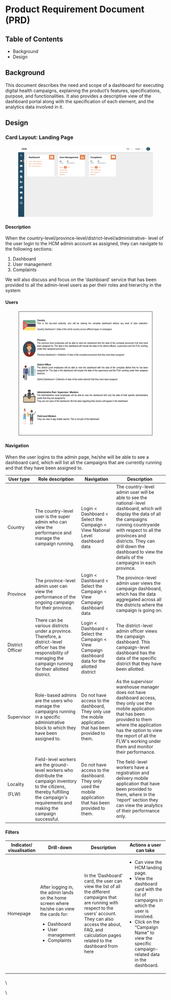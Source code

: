 # Product Requirement Document (PRD)

## Table of Contents

* Background&#x20;
* Design

## Background&#x20;

This document describes the need and scope of a dashboard for executing digital health campaigns, explaining the product’s features, specifications, purpose, and functionalities. It also provides a descriptive view of the dashboard portal along with the specification of each element, and the analytics data involved in it.

## Design

### Card Layout: Landing Page

<figure><img src="../../../.gitbook/assets/Screenshot 2023-04-28 at 11.01.27 AM.png" alt=""><figcaption></figcaption></figure>

#### Description

When the country-level/province-level/district-level/administrative- level of the user login to the HCM admin account as assigned, they can navigate to the following sections:

1. Dashboard
2. User management
3. Complaints

We will also discuss and focus on the ‘dashboard’ service that has been provided to all the admin-level users as per their roles and hierarchy in the system

#### Users

<figure><img src="../../../.gitbook/assets/Screenshot 2023-04-28 at 11.04.37 AM.png" alt=""><figcaption></figcaption></figure>

#### Navigation

When the user logins to the admin page, he/she will be able to see a dashboard card, which will list all the campaigns that are currently running and that they have been assigned to.

| User type                   | Role description                                                                                                                                                                            | Navigation                                                                                                 | Description                                                                                                                                                                                                                                                                                    |
| --------------------------- | ------------------------------------------------------------------------------------------------------------------------------------------------------------------------------------------- | ---------------------------------------------------------------------------------------------------------- | ---------------------------------------------------------------------------------------------------------------------------------------------------------------------------------------------------------------------------------------------------------------------------------------------- |
| Country                     | The country-level user is the super admin who can view the performance and manage the campaign running.                                                                                     | Login < Dashboard < Select the Campaign < View National Level dashboard data                               | The country-level admin user will be able to see the national-level dashboard, which will display the data of all the campaigns running countrywide with respect to all the provinces and districts. They can drill down the dashboard to view the details of the campaigns in each province.  |
| Province                    | The province-level admin user can view the performance of the ongoing campaign for their province.                                                                                          | Login < Dashboard < Select the Campaign < View Campaign dashboard data                                     | The province-level admin user views the campaign dashboard, which has the data aggregated across all the districts where the campaign is going on.                                                                                                                                             |
| District Officer            | There can be various districts under a province. Therefore, a district-level officer has the responsibility of managing the campaign running for their allotted district.                   | Login < Dashboard < Select the Campaign < View Campaign dashboard data for the allotted district           | The district-level admin officer views the campaign dashboard. This campaign-level dashboard has the data of the specific district that they have been allotted.                                                                                                                               |
| Supervisor                  | Role-based admins are the users who manage the campaigns running in a specific administrative block to which they have been assigned to.                                                    | Do not have access to the dashboard, They only use the mobile application that has been provided to them.  | As the supervisor warehouse manager does not have dashboard access, they only use the mobile application that has been provided to them where the application has the option to view the report of all the FLW's working under them and monitor their performance.                             |
| <p>Locality</p><p>(FLW)</p> | Field-level workers are the ground-level workers who distribute the campaign inventory to the citizens, thereby fulfilling the campaign's requirements and making the campaign successful.  | Do not have access to the dashboard. They only used the mobile application that has been provided to them. | The field-level workers have a registration and delivery mobile application that have been provided to them, where in the ‘report’ section they can view the analytics of their performance only.                                                                                              |

#### Filters

| Indicator/ visualisation | Drill-down                                                                                                                                                              | Description                                                                                                                                                                                                                           | Actions a user can take                                                                                                                                                                                                                      |
| ------------------------ | ----------------------------------------------------------------------------------------------------------------------------------------------------------------------- | ------------------------------------------------------------------------------------------------------------------------------------------------------------------------------------------------------------------------------------- | -------------------------------------------------------------------------------------------------------------------------------------------------------------------------------------------------------------------------------------------- |
| Homepage                 | <p>After logging in, the admin lands on the home screen where he/she can view the cards for:</p><ul><li>Dashboard</li><li>User management </li><li>Complaints</li></ul> | In the ‘Dashboard’ card, the user can view the list of all the different campaigns that are running with respect to the users’ account. They can also access the about, FAQ, and calculation pages related to the dashboard from here | <ul><li>Can view the HCM landing page.</li><li>View the dashboard card with the list of campaigns in which the user is involved.</li><li>Click on the “Campaign Name” to view the specific campaign-related data in the dashboard.</li></ul> |



#### &#x20;

\


\
